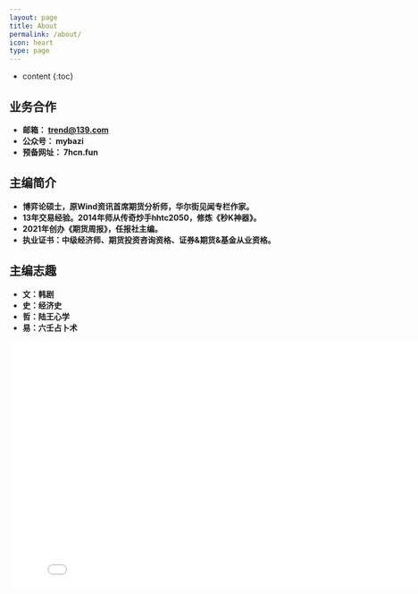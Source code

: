 ```yaml
---
layout: page
title: About
permalink: /about/
icon: heart
type: page
---
```


* content
{:toc}

## 业务合作
* **邮箱： trend@139.com**
* **公众号： mybazi**
* **预备网址： 7hcn.fun**

## 主编简介
* **博弈论硕士，原Wind资讯首席期货分析师，华尔街见闻专栏作家。**
* **13年交易经验。2014年师从传奇炒手hhtc2050，修炼《秒K神器》。**
* **2021年创办《期货周报》，任报社主编。**
* **执业证书：中级经济师、期货投资咨询资格、证券&期货&基金从业资格。**

## 主编志趣
* **文：韩剧**
* **史：经济史**
* **哲：陆王心学**
* **易：六壬占卜术**

<iframe frameborder="0" width="825" height="440" iframe src="//player.bilibili.com/player.html?aid=18808058&bvid=BV1vW411e7Z7&cid=30675519&page=1" scrolling="no" border="0" frameborder="no" framespacing="0" allowfullscreen="true"> </iframe>
